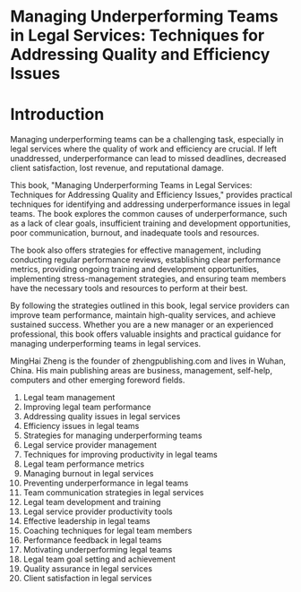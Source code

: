 # Managing Underperforming Teams in Legal Services: Techniques for Addressing Quality and Efficiency Issues

# Introduction

Managing underperforming teams can be a challenging task, especially in legal services where the quality of work and efficiency are crucial. If left unaddressed, underperformance can lead to missed deadlines, decreased client satisfaction, lost revenue, and reputational damage.

This book, "Managing Underperforming Teams in Legal Services: Techniques for Addressing Quality and Efficiency Issues," provides practical techniques for identifying and addressing underperformance issues in legal teams. The book explores the common causes of underperformance, such as a lack of clear goals, insufficient training and development opportunities, poor communication, burnout, and inadequate tools and resources.

The book also offers strategies for effective management, including conducting regular performance reviews, establishing clear performance metrics, providing ongoing training and development opportunities, implementing stress-management strategies, and ensuring team members have the necessary tools and resources to perform at their best.

By following the strategies outlined in this book, legal service providers can improve team performance, maintain high-quality services, and achieve sustained success. Whether you are a new manager or an experienced professional, this book offers valuable insights and practical guidance for managing underperforming teams in legal services.

MingHai Zheng is the founder of zhengpublishing.com and lives in Wuhan, China. His main publishing areas are business, management, self-help, computers and other emerging foreword fields.



1. Legal team management
2. Improving legal team performance
3. Addressing quality issues in legal services
4. Efficiency issues in legal teams
5. Strategies for managing underperforming teams
6. Legal service provider management
7. Techniques for improving productivity in legal teams
8. Legal team performance metrics
9. Managing burnout in legal services
10. Preventing underperformance in legal teams
11. Team communication strategies in legal services
12. Legal team development and training
13. Legal service provider productivity tools
14. Effective leadership in legal teams
15. Coaching techniques for legal team members
16. Performance feedback in legal teams
17. Motivating underperforming legal teams
18. Legal team goal setting and achievement
19. Quality assurance in legal services
20. Client satisfaction in legal services

